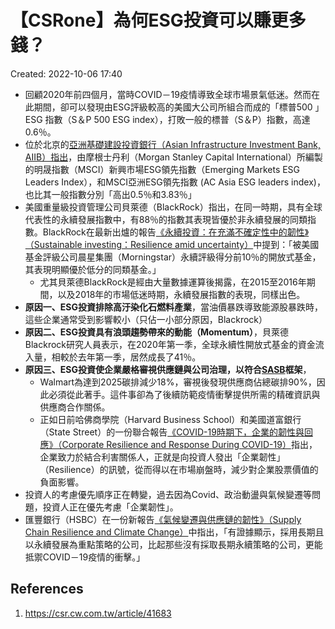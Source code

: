 # 【CSRone】為何ESG投資可以賺更多錢？
Created: 2022-10-06 17:40
* 回顧2020年前四個月，當時COVID－19疫情導致全球市場景氣低迷。然而在此期間，卻可以發現由ESG評級較高的美國大公司所組合而成的「標普500 」ESG 指數（S＆P 500 ESG index），打敗一般的標普（S＆P）指數，高達0.6％。
* 位於北京的[亞洲基礎建設投資銀行（Asian Infrastructure Investment Bank, AIIB）指出](https://www.aiib.org/en/news-events/media-center/blog/2020/ESG-Safe-Haven-in-Times-of-Crises.html)，由摩根士丹利（Morgan Stanley Capital International）所編製的明晟指數（MSCI）新興市場ESG領先指數（Emerging Markets ESG Leaders Index），和MSCI亞洲ESG領先指數 (AC Asia ESG leaders index)，也比其一般指數分別「高出0.5％和3.83％」
* 美國重量級投資管理公司貝萊德（BlackRock）指出，在同一時期，具有全球代表性的永續發展指數中，有88％的指數其表現皆優於非永續發展的同類指數。BlackRock在最新出爐的報告[《永續投資：在充滿不確定性中的韌性》（Sustainable investing：Resilience amid uncertainty）](https://www.blackrock.com/corporate/about-us/sustainability-resilience-research)中提到：「被美國基金評級公司晨星集團（Morningstar）永續評級得分前10％的開放式基金，其表現明顯優於低分的同類基金。」
	* 尤其貝萊德BlackRock是經由大量數據運算後揭露，在2015至2016年期間，以及2018年的市場低迷時期，永續發展指數的表現，同樣出色。
* **原因一、ESG投資排除高汙染化石燃料產業**，當油價暴跌導致能源股暴跌時，這些企業通常受到影響較小（只佔一小部分原因，Blackrock）
* **原因二、ESG投資具有浪頭趨勢帶來的動能（Momentum）**，貝萊德Blackrock研究人員表示，在2020年第一季，全球永續性開放式基金的資金流入量，相較於去年第一季，居然成長了41％。
* **原因三、ESG投資使企業嚴格審視供應鏈與公司治理，以符合[SASB](https://www.sasb.org/)框架**，
	* Walmart為達到2025碳排減少18%，審視後發現供應商佔總碳排90%，因此必須從此著手。這件事卻為了後續防範疫情衝擊提供所需的精確資訊與供應商合作關係。
	* 正如日前哈佛商學院（Harvard Business School）和美國道富銀行（State Street）的一份聯合報告[《COVID-19時期下，企業的韌性與回應》（Corporate Resilience and Response During COVID-19）](https://www.hbs.edu/faculty/Publication%20Files/20-108_150212c6-b496-458a-8584-5f2ae9d5e44a.pdf)指出，企業致力於結合利害關係人，正就是向投資人發出「企業韌性」（Resilience）的訊號，從而得以在市場崩盤時，減少對企業股票價值的負面影響。
* 投資人的考慮優先順序正在轉變，過去因為Covid、政治動盪與氣候變遷等問題，投資人正在優先考慮「企業韌性」。
* 匯豐銀行（HSBC）在一份新報告[《氣候變遷與供應鏈的韌性》（Supply Chain Resilience and Climate Change）](https://www.sustainablefinance.hsbc.com/sustainable-infrastructure/supply-chain-resilience-and-climate-change)中指出，「有證據顯示，採用長期且以永續發展為重點策略的公司，比起那些沒有採取長期永續策略的公司，更能抵禦COVID－19疫情的衝擊。」



## References
1. https://csr.cw.com.tw/article/41683
